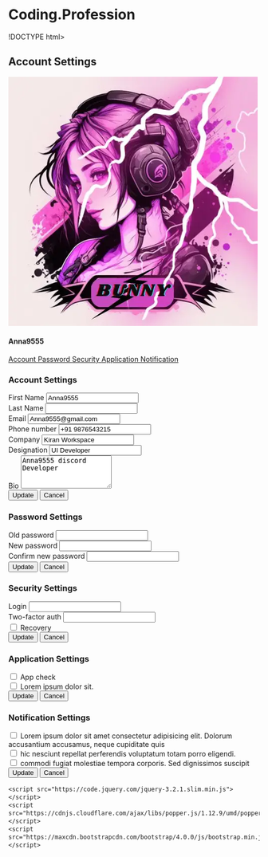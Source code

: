 # Coding.Profession
!DOCTYPE html>
<html lang="en">
<head>
	<meta charset="UTF-8">
	<title>Account Settings UI Design</title>
	<meta content="width=device-width, initial-scale=1, maximum-scale=1, user-scalable=no" name="viewport">
	<link rel="stylesheet" type="text/css" href="https://stackpath.bootstrapcdn.com/bootstrap/4.3.1/css/bootstrap.min.css">
	<link rel="stylesheet" href="https://stackpath.bootstrapcdn.com/font-awesome/4.7.0/css/font-awesome.min.css">
	<link rel="stylesheet" type="text/css" href="css/Syurpriz.css">
    <link rel="stylesheet" href="style.scss">
</head>
<body>
	<section class="py-5 my-5">
		<div class="container">
			<h1 class="mb-5">Account Settings</h1>
			<div class="bg-white shadow rounded-lg d-block d-sm-flex">
				<div class="profile-tab-nav border-right">
					<div class="p-4">
						<div class="img-circle text-center mb-3">
							<img src="Photo.webp" alt="Image" class="shadow">
						</div>
						<h4 class="text-center">Anna9555</h4>
					</div>
					<div class="nav flex-column nav-pills" id="v-pills-tab" role="tablist" aria-orientation="vertical">
						<a class="nav-link active" id="account-tab" data-toggle="pill" href="#account" role="tab" aria-controls="account" aria-selected="true">
							<i class="fa fa-home text-center mr-1"></i> 
							Account
						</a>
						<a class="nav-link" id="password-tab" data-toggle="pill" href="#password" role="tab" aria-controls="password" aria-selected="false">
							<i class="fa fa-key text-center mr-1"></i> 
							Password
						</a>
						<a class="nav-link" id="security-tab" data-toggle="pill" href="#security" role="tab" aria-controls="security" aria-selected="false">
							<i class="fa fa-user text-center mr-1"></i> 
							Security
						</a>
						<a class="nav-link" id="application-tab" data-toggle="pill" href="#application" role="tab" aria-controls="application" aria-selected="false">
							<i class="fa fa-tv text-center mr-1"></i> 
							Application
						</a>
						<a class="nav-link" id="notification-tab" data-toggle="pill" href="#notification" role="tab" aria-controls="notification" aria-selected="false">
							<i class="fa fa-bell text-center mr-1"></i> 
							Notification
						</a>
					</div>
				</div>
				<div class="tab-content p-4 p-md-5" id="v-pills-tabContent">
					<div class="tab-pane fade show active" id="account" role="tabpanel" aria-labelledby="account-tab">
						<h3 class="mb-4">Account Settings</h3>
						<div class="row">
							<div class="col-md-6">
								<div class="form-group">
								  	<label>First Name</label>
								  	<input type="text" class="form-control" value="Anna9555">
								</div>
							</div>
							<div class="col-md-6">
								<div class="form-group">
								  	<label>Last Name</label>
								  	<input type="text" class="form-control" value="">
								</div>
							</div>
							<div class="col-md-6">
								<div class="form-group">
								  	<label>Email</label>
								  	<input type="text" class="form-control" value="Anna9555@gmail.com">
								</div>
							</div>
							<div class="col-md-6">
								<div class="form-group">
								  	<label>Phone number</label>
								  	<input type="text" class="form-control" value="+91 9876543215">
								</div>
							</div>
							<div class="col-md-6">
								<div class="form-group">
								  	<label>Company</label>
								  	<input type="text" class="form-control" value="Kiran Workspace">
								</div>
							</div>
							<div class="col-md-6">
								<div class="form-group">
								  	<label>Designation</label>
								  	<input type="text" class="form-control" value="UI Developer">
								</div>
							</div>
							<div class="col-md-12">
								<div class="form-group">
								  	<label>Bio</label>
									<textarea class="form-control" rows="4">Anna9555 discord Developer</textarea>
								</div>
							</div>
						</div>
						<div>
							<button class="btn btn-primary">Update</button>
							<button class="btn btn-light">Cancel</button>
						</div>
					</div>
					<div class="tab-pane fade" id="password" role="tabpanel" aria-labelledby="password-tab">
						<h3 class="mb-4">Password Settings</h3>
						<div class="row">
							<div class="col-md-6">
								<div class="form-group">
								  	<label>Old password</label>
								  	<input type="password" class="form-control">
								</div>
							</div>
						</div>
						<div class="row">
							<div class="col-md-6">
								<div class="form-group">
								  	<label>New password</label>
								  	<input type="password" class="form-control">
								</div>
							</div>
							<div class="col-md-6">
								<div class="form-group">
								  	<label>Confirm new password</label>
								  	<input type="password" class="form-control">
								</div>
							</div>
						</div>
						<div>
							<button class="btn btn-primary">Update</button>
							<button class="btn btn-light">Cancel</button>
						</div>
					</div>
					<div class="tab-pane fade" id="security" role="tabpanel" aria-labelledby="security-tab">
						<h3 class="mb-4">Security Settings</h3>
						<div class="row">
							<div class="col-md-6">
								<div class="form-group">
								  	<label>Login</label>
								  	<input type="text" class="form-control">
								</div>
							</div>
							<div class="col-md-6">
								<div class="form-group">
								  	<label>Two-factor auth</label>
								  	<input type="text" class="form-control">
								</div>
							</div>
							<div class="col-md-6">
								<div class="form-group">
									<div class="form-check">
										<input class="form-check-input" type="checkbox" value="" id="recovery">
										<label class="form-check-label" for="recovery">
										Recovery
										</label>
									</div>
								</div>
							</div>
						</div>
						<div>
							<button class="btn btn-primary">Update</button>
							<button class="btn btn-light">Cancel</button>
						</div>
					</div>
					<div class="tab-pane fade" id="application" role="tabpanel" aria-labelledby="application-tab">
						<h3 class="mb-4">Application Settings</h3>
						<div class="row">
							<div class="col-md-6">
								<div class="form-group">
									<div class="form-check">
										<input class="form-check-input" type="checkbox" value="" id="app-check">
										<label class="form-check-label" for="app-check">
										App check
										</label>
									</div>
									<div class="form-check">
										<input class="form-check-input" type="checkbox" value="" id="defaultCheck2" >
										<label class="form-check-label" for="defaultCheck2">
										Lorem ipsum dolor sit.
										</label>
									</div>
								</div>
							</div>
						</div>
						<div>
							<button class="btn btn-primary">Update</button>
							<button class="btn btn-light">Cancel</button>
						</div>
					</div>
					<div class="tab-pane fade" id="notification" role="tabpanel" aria-labelledby="notification-tab">
						<h3 class="mb-4">Notification Settings</h3>
						<div class="form-group">
							<div class="form-check">
								<input class="form-check-input" type="checkbox" value="" id="notification1">
								<label class="form-check-label" for="notification1">
									Lorem ipsum dolor sit amet consectetur adipisicing elit. Dolorum accusantium accusamus, neque cupiditate quis
								</label>
							</div>
						</div>
						<div class="form-group">
							<div class="form-check">
								<input class="form-check-input" type="checkbox" value="" id="notification2" >
								<label class="form-check-label" for="notification2">
									hic nesciunt repellat perferendis voluptatum totam porro eligendi.
								</label>
							</div>
						</div>
						<div class="form-group">
							<div class="form-check">
								<input class="form-check-input" type="checkbox" value="" id="notification3" >
								<label class="form-check-label" for="notification3">
									commodi fugiat molestiae tempora corporis. Sed dignissimos suscipit
								</label>
							</div>
						</div>
						<div>
							<button class="btn btn-primary">Update</button>
							<button class="btn btn-light">Cancel</button>
						</div>
					</div>
				</div>
			</div>
		</div>
	</section>


	<script src="https://code.jquery.com/jquery-3.2.1.slim.min.js"></script>
	<script src="https://cdnjs.cloudflare.com/ajax/libs/popper.js/1.12.9/umd/popper.min.js"></script>
	<script src="https://maxcdn.bootstrapcdn.com/bootstrap/4.0.0/js/bootstrap.min.js"></script>
</body>
</html>
